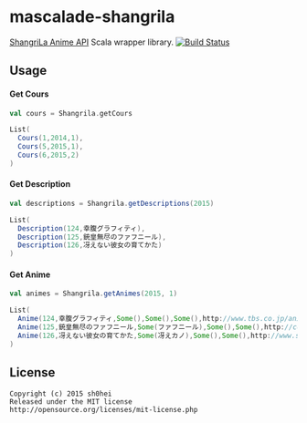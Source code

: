 # mascalade-shangrila
[ShangriLa Anime API](http://api.moemoe.tokyo/) Scala wrapper library.    [![Build Status](https://travis-ci.org/sh0hei/mascalade-shangrila.svg)](https://travis-ci.org/sh0hei/mascalade-shangrila)

## Usage

#### Get Cours

```Scala
val cours = Shangrila.getCours
```
```Scala
List(
  Cours(1,2014,1),
  Cours(5,2015,1),
  Cours(6,2015,2)
)
```

#### Get Description

```Scala
val descriptions = Shangrila.getDescriptions(2015)
```
```Scala
List(
  Description(124,幸腹グラフィティ),
  Description(125,銃皇無尽のファフニール),
  Description(126,冴えない彼女の育てかた)
)
```

#### Get Anime

```Scala
val animes = Shangrila.getAnimes(2015, 1)
```
```Scala
List(
  Anime(124,幸腹グラフィティ,Some(),Some(),Some(),http://www.tbs.co.jp/anime/koufuku_g/,koufuku_g,koufukug,5,2015-01-08 09:32:51.0,2015-01-08 09:33:25.0,Some(0),Some(0)),
  Anime(125,銃皇無尽のファフニール,Some(ファフニール),Some(),Some(),http://cont.lanove.kodansha.co.jp/9906/21524.html,fafnir_anime,fafnir_anime,5,2015-01-08 09:35:06.0,2015-01-08 09:35:06.0,Some(0),Some(0)),
  Anime(126,冴えない彼女の育てかた,Some(冴えカノ),Some(),Some(),http://www.saenai.tv/,saenai_heroine,saekano,5,2015-01-08 09:37:01.0,2015-01-08 09:37:01.0,Some(0),Some(0))
)
```

## License

```
Copyright (c) 2015 sh0hei
Released under the MIT license
http://opensource.org/licenses/mit-license.php
```
